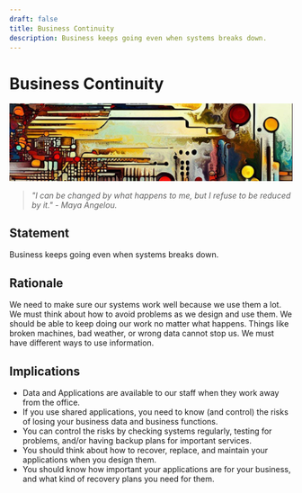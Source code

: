 ```yaml
---
draft: false
title: Business Continuity
description: Business keeps going even when systems breaks down.
---
```

# Business Continuity

![An abstract header in the style of Van Gogh](/media/images/header01.png)

> *"I can be changed by what happens to me, but I refuse to be reduced by it." - Maya Angelou.*

## Statement

Business keeps going even when systems breaks down.

## Rationale

We need to make sure our systems work well because we use them a lot. We must think about how to avoid problems as we design and use them. We should be able to keep doing our work no matter what happens. Things like broken machines, bad weather, or wrong data cannot stop us. We must have different ways to use information.

## Implications

* Data and Applications are available to our staff when they work away from the office.
* If you use shared applications, you need to know (and control) the risks of losing your business data and business functions.
* You can control the risks by checking systems regularly, testing for problems, and/or having backup plans for important services.
* You should think about how to recover, replace, and maintain your applications when you design them.
* You should know how important your applications are for your business, and what kind of recovery plans you need for them.
